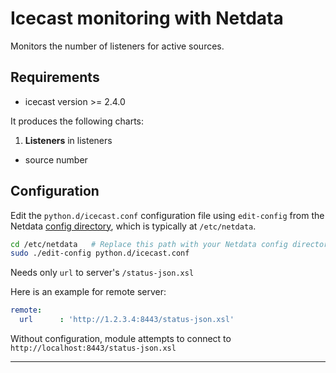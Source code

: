 <!--
title: "Icecast monitoring with Netdata"
custom_edit_url: https://github.com/netdata/netdata/edit/master/collectors/python.d.plugin/icecast/README.md
sidebar_label: "Icecast"
-->

# Icecast monitoring with Netdata

Monitors the number of listeners for active sources.

## Requirements

-   icecast version >= 2.4.0

It produces the following charts:

1.  **Listeners** in listeners

-   source number

## Configuration

Edit the `python.d/icecast.conf` configuration file using `edit-config` from the Netdata [config
directory](/docs/configure/nodes.md), which is typically at `/etc/netdata`.

```bash
cd /etc/netdata   # Replace this path with your Netdata config directory, if different
sudo ./edit-config python.d/icecast.conf
```

Needs only `url` to server's `/status-json.xsl`

Here is an example for remote server:

```yaml
remote:
  url      : 'http://1.2.3.4:8443/status-json.xsl'
```

Without configuration, module attempts to connect to `http://localhost:8443/status-json.xsl`

---


